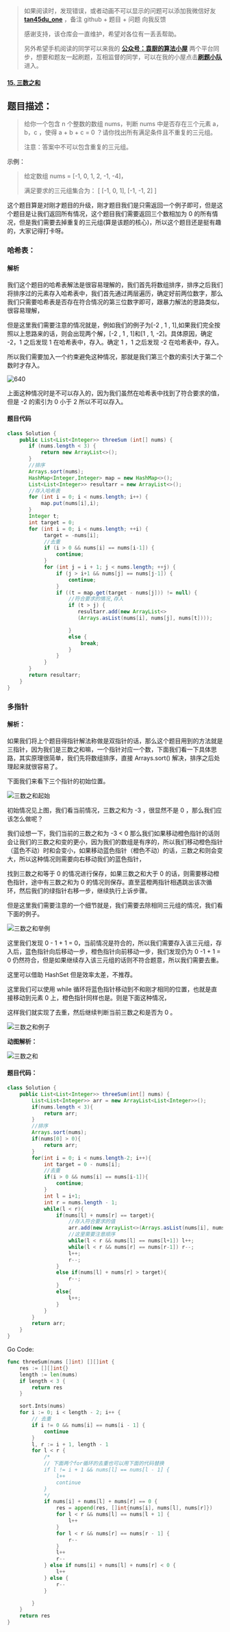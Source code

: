 > 如果阅读时，发现错误，或者动画不可以显示的问题可以添加我微信好友 **[tan45du_one](https://raw.githubusercontent.com/tan45du/tan45du.github.io/master/个人微信.15egrcgqd94w.jpg)** ，备注 github + 题目 + 问题 向我反馈
>
> 感谢支持，该仓库会一直维护，希望对各位有一丢丢帮助。
>
> 另外希望手机阅读的同学可以来我的 <u>[**公众号：袁厨的算法小屋**](https://raw.githubusercontent.com/tan45du/test/master/微信图片_20210320152235.2pthdebvh1c0.png)</u> 两个平台同步，想要和题友一起刷题，互相监督的同学，可以在我的小屋点击<u>[**刷题小队**](https://raw.githubusercontent.com/tan45du/test/master/微信图片_20210320152235.2pthdebvh1c0.png)</u>进入。

#### [15. 三数之和](https://leetcode-cn.com/problems/3sum/)

## 题目描述：

> 给你一个包含 n 个整数的数组 nums，判断 nums 中是否存在三个元素 a，b，c ，使得 a + b + c = 0 ？请你找出所有满足条件且不重复的三元组。
>
> 注意：答案中不可以包含重复的三元组。

示例：

> 给定数组 nums = [-1, 0, 1, 2, -1, -4]，
>
> 满足要求的三元组集合为：
> [
> [-1, 0, 1],
> [-1, -1, 2]
> ]

这个题目算是对刚才题目的升级，刚才题目我们是只需返回一个例子即可，但是这个题目是让我们返回所有情况，这个题目我们需要返回三个数相加为 0 的所有情况，但是我们需要去掉重复的三元组(算是该题的核心)，所以这个题目还是挺有趣的，大家记得打卡呀。

### 哈希表：

#### 解析

我们这个题目的哈希表解法是很容易理解的，我们首先将数组排序，排序之后我们将排序过的元素存入哈希表中，我们首先通过两层遍历，确定好前两位数字，那么我们只需要哈希表是否存在符合情况的第三位数字即可，跟暴力解法的思路类似，很容易理解，

但是这里我们需要注意的情况就是，例如我们的例子为[-2 , 1 , 1],如果我们完全按照以上思路来的话，则会出现两个解，[-2 , 1 , 1]和[1 , 1, -2]。具体原因，确定 -2，1 之后发现 1 在哈希表中，存入。确定 1 ，1 之后发现 -2 在哈希表中，存入。

所以我们需要加入一个约束避免这种情况，那就是我们第三个数的索引大于第二个数时才存入。

![640](https://cdn.jsdelivr.net/gh/tan45du/tan45du.github.io.photo@master/photo/640.9tp5a5guhr0.png)

上面这种情况时是不可以存入的，因为我们虽然在哈希表中找到了符合要求的值，但是 -2 的索引为 0 小于 2 所以不可以存入。

#### 题目代码

```java
class Solution {
    public List<List<Integer>> threeSum (int[] nums) {
       if (nums.length < 3) {
           return new ArrayList<>();
       }
       //排序
       Arrays.sort(nums);
       HashMap<Integer,Integer> map = new HashMap<>();
       List<List<Integer>> resultarr = new ArrayList<>();
       //存入哈希表
       for (int i = 0; i < nums.length; i++) {
           map.put(nums[i],i);
       }
       Integer t;
       int target = 0;
       for (int i = 0; i < nums.length; ++i) {
            target = -nums[i];
            //去重
            if (i > 0 && nums[i] == nums[i-1]) {
                continue;
            }
            for (int j = i + 1; j < nums.length; ++j) {
                if (j > i+1 && nums[j] == nums[j-1]) {
                    continue;
                }
                if ((t = map.get(target - nums[j])) != null) {
                    //符合要求的情况,存入
                    if (t > j) {
                       resultarr.add(new ArrayList<>
                       (Arrays.asList(nums[i], nums[j], nums[t])));

                    }
                    else {
                        break;
                    }
                }
            }
       }
       return resultarr;
    }
}
```

### 多指针

#### 解析：

如果我们将上个题目得指针解法称做是双指针的话，那么这个题目用到的方法就是三指针，因为我们是三数之和嘛，一个指针对应一个数，下面我们看一下具体思路，其实原理很简单，我们先将数组排序，直接 Arrays.sort() 解决，排序之后处理起来就很容易了。

下面我们来看下三个指针的初始位置。

![三数之和起始](https://cdn.jsdelivr.net/gh/tan45du/tan45du.github.io.photo@master/photo/三数之和起始.44vete07oy80.png)

初始情况见上图，我们看当前情况，三数之和为 -3 ，很显然不是 0 ，那么我们应该怎么做呢？

我们设想一下，我们当前的三数之和为 -3 < 0 那么我们如果移动橙色指针的话则会让我们的三数之和变的更小，因为我们的数组是有序的，所以我们移动橙色指针（蓝色不动）时和会变小，如果移动蓝色指针（橙色不动）的话，三数之和则会变大，所以这种情况则需要向右移动我们的蓝色指针，

找到三数之和等于 0 的情况进行保存，如果三数之和大于 0 的话，则需要移动橙色指针，途中有三数之和为 0 的情况则保存。直至蓝橙两指针相遇跳出该次循环，然后我们的绿指针右移一步，继续执行上诉步骤。

但是这里我们需要注意的一个细节就是，我们需要去除相同三元组的情况，我们看下面的例子。

![三数之和举例](https://cdn.jsdelivr.net/gh/tan45du/tan45du.github.io.photo@master/photo/三数之和举例.69b6nvlu4zc0.png)

这里我们发现 0 - 1 + 1 = 0，当前情况是符合的，所以我们需要存入该三元组，存入后，蓝色指针向后移动一步，橙色指针向前移动一步，我们发现仍为 0 -1 + 1 = 0 仍然符合，但是如果继续存入该三元组的话则不符合题意，所以我们需要去重。

这里可以借助 HashSet 但是效率太差，不推荐。

这里我们可以使用 while 循环将蓝色指针移动到不和刚才相同的位置，也就是直接移动到元素 0 上，橙色指针同样也是。则是下面这种情况，

这样我们就实现了去重，然后继续判断当前三数之和是否为 0 。

![三数之和例子](https://cdn.jsdelivr.net/gh/tan45du/tan45du.github.io.photo@master/photo/三数之和例子.6c8xobhrieg0.png)

**动图解析：**

![三数之和](https://cdn.jsdelivr.net/gh/tan45du/tan45du.github.io.photo@master/photo/三数之和.5akhtx5y0g00.gif)

#### 题目代码：

```java
class Solution {
    public List<List<Integer>> threeSum(int[] nums) {
        List<List<Integer>> arr = new ArrayList<List<Integer>>();
        if(nums.length < 3){
            return arr;
        }
        //排序
        Arrays.sort(nums);
        if(nums[0] > 0){
            return arr;
        }
        for(int i = 0; i < nums.length-2; i++){
            int target = 0 - nums[i];
            //去重
            if(i > 0 && nums[i] == nums[i-1]){
                continue;
            }
            int l = i+1;
            int r = nums.length - 1;
            while(l < r){
                if(nums[l] + nums[r] == target){
                    //存入符合要求的值
                    arr.add(new ArrayList<>(Arrays.asList(nums[i], nums[l], nums[r])));
                    //这里需要注意顺序
                    while(l < r && nums[l] == nums[l+1]) l++;
                    while(l < r && nums[r] == nums[r-1]) r--;
                    l++;
                    r--;
                }
                else if(nums[l] + nums[r] > target){
                    r--;
                }
                else{
                    l++;
                }
            }
        }
        return arr;
    }
}
```


Go Code:

```go
func threeSum(nums []int) [][]int {
    res := [][]int{}
    length := len(nums)
    if length < 3 {
        return res
    }

    sort.Ints(nums)
    for i := 0; i < length - 2; i++ {
        // 去重
        if i != 0 && nums[i] == nums[i - 1] {
            continue
        }
        l, r := i + 1, length - 1
        for l < r {
            /*
            // 下面两个for循环的去重也可以用下面的代码替换
            if l != i + 1 && nums[l] == nums[l - 1] {
                l++
                continue
            }
            */
            if nums[i] + nums[l] + nums[r] == 0 {
                res = append(res, []int{nums[i], nums[l], nums[r]})
                for l < r && nums[l] == nums[l + 1] {
                    l++
                }
                for l < r && nums[r] == nums[r - 1] {
                    r--
                }
                l++
                r--
            } else if nums[i] + nums[l] + nums[r] < 0 {
                l++
            } else {
                r--
            }

        }
    }
    return res
}
```

